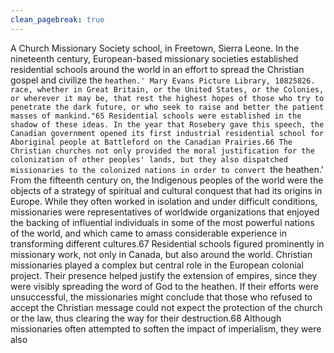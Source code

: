 ```yaml
---
clean_pagebreak: true
---
```


A Church Missionary Society school, in Freetown, Sierra Leone. In the nineteenth century, European-based missionary societies established residential schools around the world in an effort to spread the Christian gospel and civilize the `heathen.' Mary Evans Picture Library, 10825826.
race, whether in Great Britain, or the United States, or the Colonies, or wherever it may be, that rest the highest hopes of those who try to penetrate the dark future, or who seek to raise and better the patient masses of mankind."65 Residential schools were established in the shadow of these ideas. In the year that Rosebery gave this speech, the Canadian government opened its first industrial residential school for Aboriginal people at Battleford on the Canadian Prairies.66
The Christian churches not only provided the moral justification for the colonization of other peoples' lands, but they also dispatched missionaries to the colonized nations in order to convert `the heathen.' From the fifteenth century on, the Indigenous peoples of the world were the objects of a strategy of spiritual and cultural conquest that had its origins in Europe. While they often worked in isolation and under difficult conditions, missionaries were representatives of worldwide organizations that enjoyed the backing of influential individuals in some of the most powerful nations of the world, and which came to amass considerable experience in transforming different cultures.67 Residential schools figured prominently in missionary work, not only in Canada, but also around the world.
Christian missionaries played a complex but central role in the European colonial project. Their presence helped justify the extension of empires, since they were visibly spreading the word of God to the heathen. If their efforts were unsuccessful, the missionaries might conclude that those who refused to accept the Christian message could not expect the protection of the church or the law, thus clearing the way for their destruction.68 Although missionaries often attempted to soften the impact of imperialism, they were also
